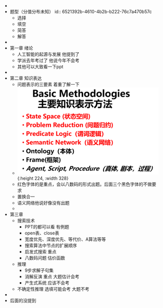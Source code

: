 -
- 题型（分值分布未知）
  id:: 6521392b-4610-4b2b-b222-76c7a470b57c
	- 选择
	- 填空
	- 简答
	- 解答
-
- 第一章 绪论
	- 人工智能的起源与发展 他提到了
	- 学派去年考过了 他说今年不会考
	- 其他可以大致看一下ppt
-
- 第二章 知识表达
	- 问题表示的三要素 着重了解一下
	- ![image.png](../assets/image_1703166514158_0.png){:height 224, :width 328}
	- 红色字体的是重点，会以八数码的形式出题。后面三个黑色字体的不做要求
	- 置换合一
	- 语义网络他说好像没有出题
	-
- 第三章
	- 搜索技术
		- PPT的都可以看 有例题
		- open表、close表
		- 宽度优先、深度优先、等代价、A算法等等
		- 搜索算法中节点的扩展顺序
		- 启发式搜索 重点
		- 八数码问题 估价函数
	- 推理
		- 9步求解子句集
		- 消解反演 重点 大题估计会考
		- 产生式系统 应该不会考
	- 不确定性推理 选填可能会考 大题不考
-
- 后面的没提到